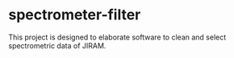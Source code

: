 # spectrometer-filter

This project is designed to elaborate software to clean and select spectrometric data of JIRAM.
